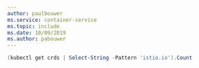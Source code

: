 ```yaml
---
author: paulbouwer
ms.service: container-service
ms.topic: include
ms.date: 10/09/2019
ms.author: pabouwer
---
```


```powershell
(kubectl get crds | Select-String -Pattern 'istio.io').Count
```